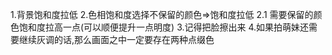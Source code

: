 1.背景饱和度拉低
2.色相饱和度选择不保留的颜色=>饱和度拉低
2.1 需要保留的颜色饱和度拉高一点(可以顺便提升一点明度)
3.记得把脸擦出来
4.如果拍萌妹还需要继续灰调的话,那么画面之中一定要存在两种点缀色